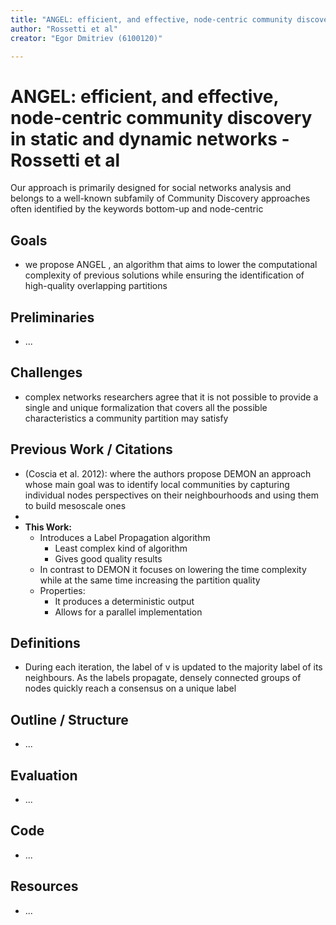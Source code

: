 ```yaml
---
title: "ANGEL: efficient, and effective, node-centric community discovery in static and dynamic networks"
author: "Rossetti et al"
creator: "Egor Dmitriev (6100120)"

---
```


# ANGEL: efficient, and effective, node-centric community discovery in static and dynamic networks - Rossetti et al 

Our approach is primarily designed for social networks analysis and belongs to a well-known subfamily of Community Discovery approaches often identified by the keywords bottom-up and node-centric

## Goals

- we propose ANGEL , an algorithm that aims to lower the computational complexity of previous solutions while ensuring the identification of high-quality overlapping partitions

## Preliminaries

- ...

## Challenges

- complex networks researchers agree that it is not possible to provide a single and unique formalization that covers all the possible characteristics a community partition may satisfy

## Previous Work / Citations

- (Coscia et al. 2012): where the authors propose DEMON an approach whose main goal was to identify local communities by capturing individual nodes perspectives on their neighbourhoods and using them to build mesoscale ones
- 
- **This Work:**
  - Introduces a Label Propagation algorithm
    - Least complex kind of algorithm
    - Gives good quality results
  - In contrast to DEMON it focuses on lowering the time complexity while at the same time increasing the partition quality
  - Properties:
    - It produces a deterministic output 
    - Allows for a parallel implementation

## Definitions

* During each iteration, the label of v is updated to the majority label of its neighbours. As the labels propagate, densely connected groups of nodes quickly reach a consensus on a unique label

## Outline / Structure

- ...

## Evaluation

- ...

## Code

- ...

## Resources

- ...